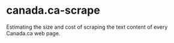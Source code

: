 # canada.ca-scrape
Estimating the size and cost of scraping the text content of every Canada.ca web page.
